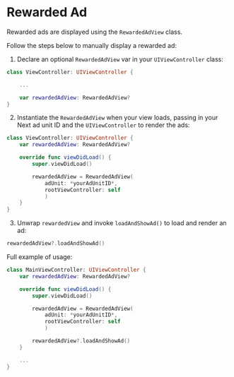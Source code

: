 # Rewarded Ad

Rewarded ads are displayed using the `RewardedAdView` class.

Follow the steps below to manually display a rewarded ad:

1. Declare an optional `RewardedAdView` var in your `UIViewController` class:

```swift
class ViewController: UIViewController {

    ...

    var rewardedAdView: RewardedAdView?
}
```

2. Instantiate the `RewardedAdView` when your view loads, passing in your Next ad unit ID and the `UIViewController` to render the ads:

```swift
class ViewController: UIViewController {
    var rewardedAdView: RewardedAdView?

    override func viewDidLoad() {
        super.viewDidLoad()

        rewardedAdView = RewardedAdView(
            adUnit: *yourAdUnitID*,
            rootViewController: self
            )
    }
}
```

3. Unwrap `rewardedView` and invoke `loadAndShowAd()` to load and render an ad:

```swift
rewardedAdView?.loadAndShowAd()
```

Full example of usage:

```swift
class MainViewController: UIViewController {
    var rewardedAdView: RewardedAdView?

    override func viewDidLoad() {
        super.viewDidLoad()

        rewardedAdView = RewardedAdView(
            adUnit: *yourAdUnitID*,
            rootViewController: self
            )

        rewardedAdView?.loadAndShowAd()
    }

    ...
}
```